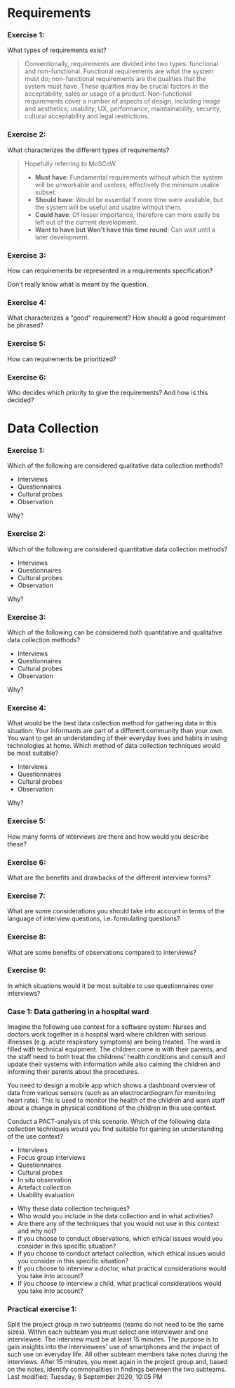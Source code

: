 # Requirements
### Exercise 1:
What types of requirements exist?

>Conventionally, requirements are divided into two types: functional and non-functional. Functional requirements are what the system must do; non-functional requirements are the qualities that the system must have. These qualities may be crucial factors in the acceptability, sales or usage of a product. Non-functional requirements cover a number of aspects of design, including image and aesthetics, usability, UX, performance, maintainability, security, cultural acceptability and legal restrictions.

### Exercise 2:
What characterizes the different types of requirements?

> Hopefully referring to MoSCoW.
>
> - **Must have**: Fundamental requirements without which the system will be unworkable and useless, effectively the minimum usable subset.
> - **Should have**: Would be essential if more time were available, but the system will be useful and usable without them.
> - **Could have**: Of lesser importance, therefore can more easily be left out of the current development.
> - **Want to have but Won't have this time round**: Can wait until a later development.

### Exercise 3:
How can requirements be represented in a requirements specification?

Don't really know what is meant by the question.

### Exercise 4:
What characterizes a "good" requirement? How should a good requirement be phrased?



### Exercise 5:
How can requirements be prioritized?

### Exercise 6:
Who decides which priority to give the requirements? And how is this decided?

# Data Collection
### Exercise 1:
Which of the following are considered qualitative data collection methods?

- Interviews
- Questionnaires
- Cultural probes
- Observation

Why?

### Exercise 2:
Which of the following are considered quantitative data collection methods?

- Interviews
- Questionnaires
- Cultural probes
- Observation

Why?

### Exercise 3:
Which of the following can be considered both quantitative and qualitative data collection methods?

- Interviews
- Questionnaires
- Cultural probes
- Observation

Why?

### Exercise 4:
What would be the best data collection method for gathering data in this situation: Your informants are part of a different community than your own. You want to get an understanding of their everyday lives and habits in using technologies at home. Which method of data collection techniques would be most suitable?

- Interviews
- Questionnaires
- Cultural probes
- Observation

Why?

### Exercise 5:
How many forms of interviews are there and how would you describe these?

### Exercise 6:
What are the benefits and drawbacks of the different interview forms?

### Exercise 7:
What are some considerations you should take into account in terms of the language of interview questions, i.e. formulating questions?

### Exercise 8:
What are some benefits of observations compared to interviews?

### Exercise 9:
In which situations would it be most suitable to use questionnaires over interviews?

### Case 1: Data gathering in a hospital ward
Imagine the following use context for a software system: Nurses and doctors work together in a hospital ward where children with serious illnesses (e.g. acute respiratory symptoms) are being treated. The ward is filled with technical equipment. The children come in with their parents, and the staff need to both treat the childrens’ health conditions and consult and update their systems with information while also calming the children and informing their parents about the procedures.

You need to design a mobile app which shows a dashboard overview of data from various sensors (such as an electrocardiogram for monitoring heart rate). This is used to monitor the health of the children and warn staff about a change in physical conditions of the children in this use context.

Conduct a PACT-analysis of this scenario. Which of the following data collection techniques would you find suitable for gaining an understanding of the use context?
- Interviews
- Focus group interviews
- Questionnaires
- Cultural probes
- In situ observation
- Artefact collection
- Usability evaluation

* Why these data collection techniques?
* Who would you include in the data collection and in what activities?
* Are there any of the techniques that you would not use in this context and why not?
* If you choose to conduct observations, which ethical issues would you consider in this specific situation?
* If you choose to conduct artefact collection, which ethical issues would you consider in this specific situation?
* If you choose to interview a doctor, what practical considerations would you take into account?
* If you choose to interview a child, what practical considerations would you take into account?


### Practical exercise 1:
Split the project group in two subteams (teams do not need to be the same sizes). Within each subteam you must select one interviewer and one interviewee. The interview must be at least 15 minutes. The purpose is to gain insights into the interviewees' use of smartphones and the impact of such use on everyday life. All other subteam members take notes during the interviews. After 15 minutes, you meet again in the project group and, based on the notes, identify commonalities in findings between the two subteams.
Last modified: Tuesday, 8 September 2020, 10:05 PM
